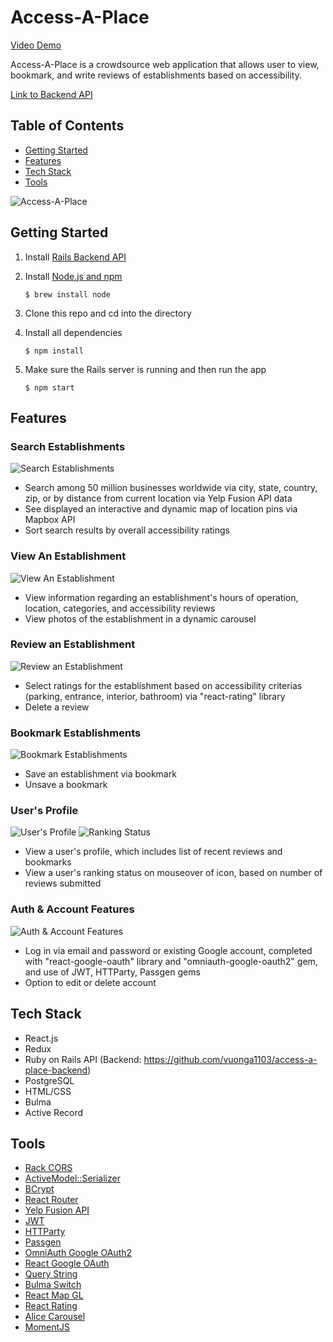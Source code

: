 # Access-A-Place
[Video Demo]()

Access-A-Place is a crowdsource web application that allows user to view, bookmark, and write reviews of establishments based on accessibility.

[Link to Backend API](https://github.com/vuonga1103/access-a-place-backend)


## Table of Contents
* [Getting Started](#getting-started)
* [Features](#features)
* [Tech Stack](#tech-stack)
* [Tools](#tools)

![Access-A-Place](https://i.ibb.co/4R6sZyk/Screen-Shot-2020-09-29-at-2-50-03-PM.png)

<a name="getting-started"/>

## Getting Started
1. Install [Rails Backend API](https://github.com/vuonga1103/access-a-place-backend)
2. Install [Node.js and npm](https://www.npmjs.com/get-npm)

    ```$ brew install node```
    
3. Clone this repo and cd into the directory
4. Install all dependencies

    ```$ npm install```

5. Make sure the Rails server is running and then run the app

    ```$ npm start```
    
<a name="features"/>

## Features

### Search Establishments
![Search Establishments](https://i.ibb.co/23Q28D5/Screen-Shot-2020-09-29-at-3-13-37-PM.png)
* Search among 50 million businesses worldwide via city, state, country, zip, or by distance from current location via Yelp Fusion API data 
* See displayed an interactive and dynamic map of location pins via Mapbox API
* Sort search results by overall accessibility ratings

### View An Establishment
![View An Establishment](https://i.ibb.co/2jxsXGD/Screen-Shot-2020-09-29-at-2-59-20-PM.png)
* View information regarding an establishment's hours of operation, location, categories, and accessibility reviews
* View photos of the establishment in a dynamic carousel

### Review an Establishment
![Review an Establishment](https://i.ibb.co/rpxKqnS/Screen-Shot-2020-09-29-at-3-08-56-PM.png)
* Select ratings for the establishment based on accessibility criterias (parking, entrance, interior, bathroom) via "react-rating" library
* Delete a review

### Bookmark Establishments
![Bookmark Establishments](https://i.ibb.co/6v3CgvC/Screen-Shot-2020-09-29-at-3-15-22-PM.png)
* Save an establishment via bookmark
* Unsave a bookmark

### User's Profile
![User's Profile](https://i.ibb.co/hdfJSSn/Screen-Shot-2020-09-29-at-3-16-49-PM.png)
![Ranking Status](https://i.ibb.co/PrhQDc1/Screen-Shot-2020-09-29-at-3-17-39-PM.png)
* View a user's profile, which includes list of recent reviews and bookmarks
* View a user's ranking status on mouseover of icon, based on number of reviews submitted

### Auth & Account Features
![Auth & Account Features](https://i.ibb.co/LZ3vtFJ/Screen-Shot-2020-09-29-at-3-05-02-PM.png)
* Log in via email and password or existing Google account, completed with "react-google-oauth" library and "omniauth-google-oauth2" gem, and use of JWT, HTTParty, Passgen gems
* Option to edit or delete account

<a name="tech-stack"/>

## Tech Stack
* React.js
* Redux
* Ruby on Rails API (Backend: https://github.com/vuonga1103/access-a-place-backend)
* PostgreSQL
* HTML/CSS
* Bulma
* Active Record

<a name="tools"/>

## Tools
* [Rack CORS](https://github.com/cyu/rack-cors)
* [ActiveModel::Serializer](https://github.com/rails-api/active_model_serializers)
* [BCrypt](https://github.com/codahale/bcrypt-ruby)
* [React Router](https://reacttraining.com/react-router/web/guides/quick-start)
* [Yelp Fusion API](https://www.yelp.com/fusion)
* [JWT](https://github.com/jwt/ruby-jwt)
* [HTTParty](https://github.com/jnunemaker/httparty)
* [Passgen](https://github.com/Broham/PassGen)
* [OmniAuth Google OAuth2](https://github.com/zquestz/omniauth-google-oauth2)
* [React Google OAuth](https://www.npmjs.com/package/react-google-login)
* [Query String](https://www.npmjs.com/package/query-string)
* [Bulma Switch](https://www.npmjs.com/package/bulma-switch)
* [React Map GL](https://github.com/visgl/react-map-gl)
* [React Rating](https://www.npmjs.com/package/react-rating)
* [Alice Carousel](https://www.npmjs.com/package/react-alice-carousel)
* [MomentJS](https://momentjs.com/)
